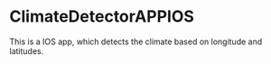 # ClimateDetectorAPPIOS
This is a IOS app, which detects the climate based on longitude and latitudes.
